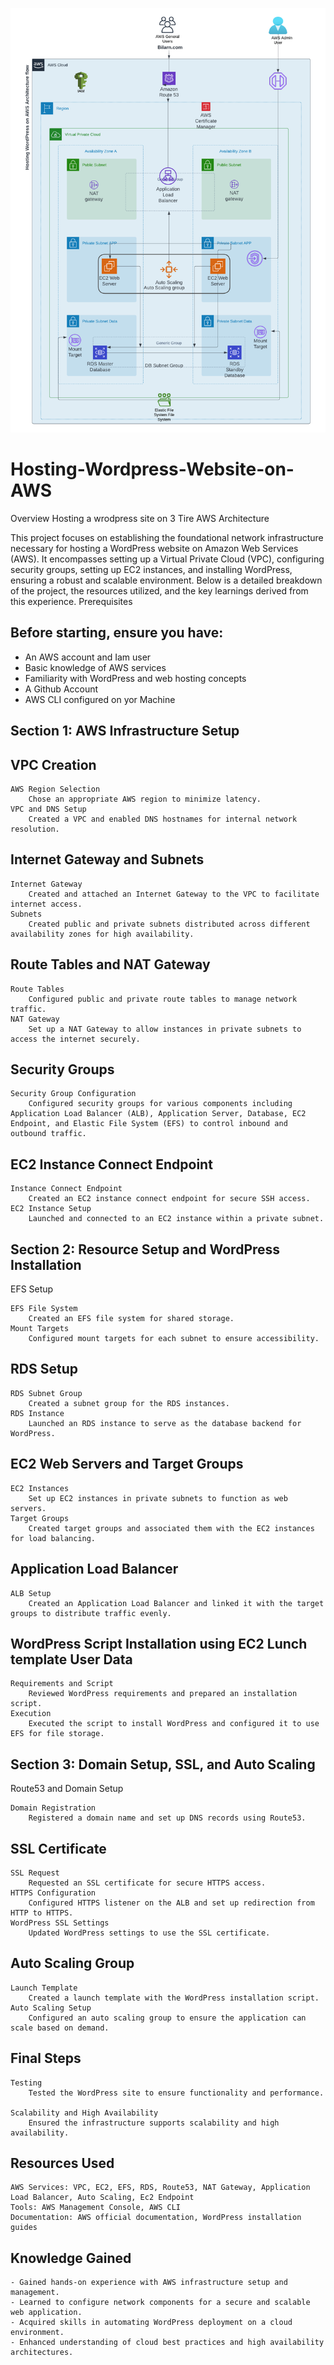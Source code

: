 ![Alt text](/Hosting-worpress-on-aws-infra.png)


# Hosting-Wordpress-Website-on-AWS

Overview
Hosting a wrodpress site on 3 Tire AWS Architecture

This project focuses on establishing the foundational network infrastructure necessary for hosting a WordPress website on Amazon Web Services (AWS). It encompasses setting up a Virtual Private Cloud (VPC), configuring security groups, setting up EC2 instances, and installing WordPress, ensuring a robust and scalable environment. Below is a detailed breakdown of the project, the resources utilized, and the key learnings derived from this experience.
Prerequisites

## Before starting, ensure you have:

   -  An AWS account and Iam user
   -  Basic knowledge of AWS services
   -  Familiarity with WordPress and web hosting concepts
   -  A Github Account 
   -  AWS CLI configured on yor Machine

## Section 1: AWS Infrastructure Setup

## VPC Creation

    AWS Region Selection
        Chose an appropriate AWS region to minimize latency.
    VPC and DNS Setup
        Created a VPC and enabled DNS hostnames for internal network resolution.

## Internet Gateway and Subnets

    Internet Gateway
        Created and attached an Internet Gateway to the VPC to facilitate internet access.
    Subnets
        Created public and private subnets distributed across different availability zones for high availability.

## Route Tables and NAT Gateway

    Route Tables
        Configured public and private route tables to manage network traffic.
    NAT Gateway
        Set up a NAT Gateway to allow instances in private subnets to access the internet securely.

## Security Groups

    Security Group Configuration
        Configured security groups for various components including Application Load Balancer (ALB), Application Server, Database, EC2 Endpoint, and Elastic File System (EFS) to control inbound and outbound traffic.

## EC2 Instance Connect Endpoint

    Instance Connect Endpoint
        Created an EC2 instance connect endpoint for secure SSH access.
    EC2 Instance Setup
        Launched and connected to an EC2 instance within a private subnet.

## Section 2: Resource Setup and WordPress Installation
EFS Setup

    EFS File System
        Created an EFS file system for shared storage.
    Mount Targets
        Configured mount targets for each subnet to ensure accessibility.

## RDS Setup

    RDS Subnet Group
        Created a subnet group for the RDS instances.
    RDS Instance
        Launched an RDS instance to serve as the database backend for WordPress.

## EC2 Web Servers and Target Groups

    EC2 Instances
        Set up EC2 instances in private subnets to function as web servers.
    Target Groups
        Created target groups and associated them with the EC2 instances for load balancing.

## Application Load Balancer

    ALB Setup
        Created an Application Load Balancer and linked it with the target groups to distribute traffic evenly.

## WordPress  Script Installation using EC2 Lunch template User Data

    Requirements and Script
        Reviewed WordPress requirements and prepared an installation script.
    Execution
        Executed the script to install WordPress and configured it to use EFS for file storage.

## Section 3: Domain Setup, SSL, and Auto Scaling
Route53 and Domain Setup

    Domain Registration
        Registered a domain name and set up DNS records using Route53.

## SSL Certificate

    SSL Request
        Requested an SSL certificate for secure HTTPS access.
    HTTPS Configuration
        Configured HTTPS listener on the ALB and set up redirection from HTTP to HTTPS.
    WordPress SSL Settings
        Updated WordPress settings to use the SSL certificate.

## Auto Scaling Group

    Launch Template
        Created a launch template with the WordPress installation script.
    Auto Scaling Setup
        Configured an auto scaling group to ensure the application can scale based on demand.

## Final Steps

    Testing
        Tested the WordPress site to ensure functionality and performance.
  
    Scalability and High Availability
        Ensured the infrastructure supports scalability and high availability.

## Resources Used

    AWS Services: VPC, EC2, EFS, RDS, Route53, NAT Gateway, Application Load Balancer, Auto Scaling, Ec2 Endpoint
    Tools: AWS Management Console, AWS CLI
    Documentation: AWS official documentation, WordPress installation guides

## Knowledge Gained

    - Gained hands-on experience with AWS infrastructure setup and management.
    - Learned to configure network components for a secure and scalable web application.
    - Acquired skills in automating WordPress deployment on a cloud environment.
    - Enhanced understanding of cloud best practices and high availability architectures.
